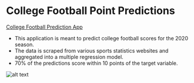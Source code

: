 # College Football Point Predictions

[College Football Prediction App](https://mazurski.shinyapps.io/CollegeFootballPredictions/)

* This application is meant to predict college football scores for the 2020 season.
* The data is scraped from various sports statistics websites and aggregated into a multiple regression model.
* 70% of the predictions score within 10 points of the target variable.


![alt text](https://github.com/smazurski/ShinyData/blob/master/CFB_Shiny_App.PNG?raw=true) 

